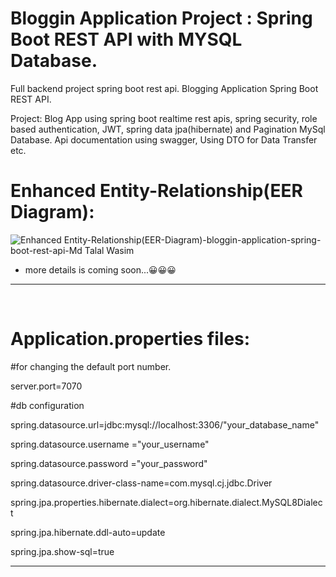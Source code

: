 # Bloggin Application Project : Spring Boot REST API with MYSQL Database.
Full backend project spring boot rest api. Blogging Application Spring Boot REST API.

Project: Blog App using spring boot realtime rest apis, spring security, role based authentication, JWT, spring data jpa(hibernate) and Pagination MySql Database. Api documentation using swagger, Using DTO for Data Transfer etc.


# Enhanced Entity-Relationship(EER Diagram):


<!--![blogging-application-spring-boot-EER Diagram-Md Talal Wasim-Enhanced Entity-Relationship](https://github.com/mdtalalwasim/blog-application-spring-boot-rest-api/assets/91146041/b810f354-4a21-41ee-9182-dda7055fb4a1)-->



![Enhanced Entity-Relationship(EER-Diagram)-bloggin-application-spring-boot-rest-api-Md Talal Wasim](https://github.com/mdtalalwasim/blog-application-spring-boot-rest-api/assets/91146041/85d1199f-5703-448c-a72e-80fe7a9bc1f5)




- more details is coming soon...😀😀😀



<hr>
<br>

# Application.properties files:

#for changing the default port number.

server.port=7070

#db configuration

spring.datasource.url=jdbc:mysql://localhost:3306/"your_database_name"

spring.datasource.username ="your_username"

spring.datasource.password ="your_password"

spring.datasource.driver-class-name=com.mysql.cj.jdbc.Driver

spring.jpa.properties.hibernate.dialect=org.hibernate.dialect.MySQL8Dialect

spring.jpa.hibernate.ddl-auto=update

spring.jpa.show-sql=true

<hr>

